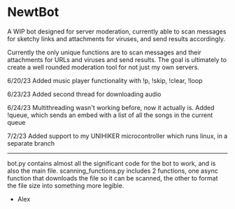 # NewtBot
A WIP bot designed for server moderation, currently able to scan messages for sketchy links and attachments for viruses, and send results accordingly.

Currently the only unique functions are to scan messages and their attachments for URLs and viruses and send results.
The goal is ultimately to create a well rounded moderation tool for not just my own servers.

6/20/23
Added music player functionality with !p, !skip, !clear, !loop

6/23/23
Added second thread for downloading audio

6/24/23
Multithreading wasn't working before, now it actually is.
Added !queue, which sends an embed with a list of all the songs in the current queue

7/2/23
Added support to my UNIHIKER microcontroller which runs linux, in a separate branch

-----------------------------------------------------------------------------------------------------------------------------------
bot.py contains almost all the significant code for the bot to work, and is also the main file.
scanning_functions.py includes 2 functions, one async function that downloads the file so it can be scanned, the other to format the file size into something more legible.

- Alex
